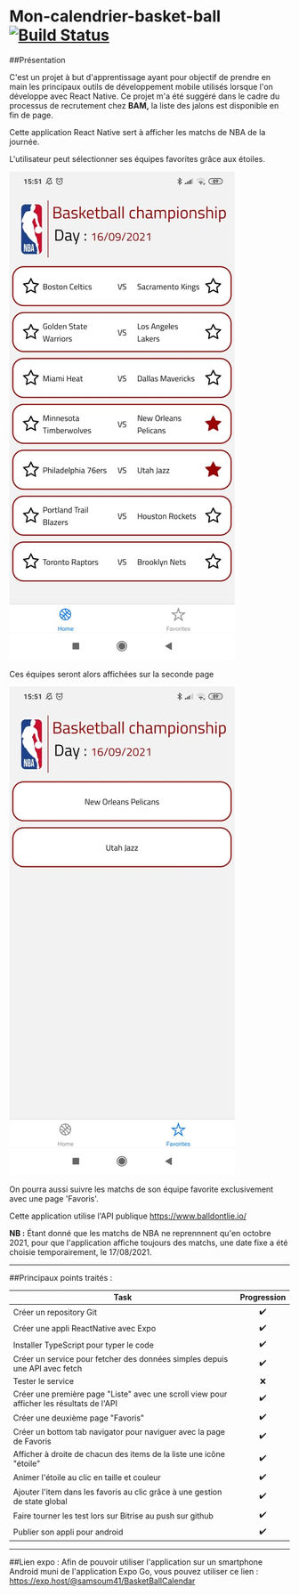 # Mon-calendrier-basket-ball  [![Build Status](https://app.bitrise.io/app/e2b86904be4881de/status.svg?token=0fgbS-8_sgFUvdhDzAJxBw&branch=master)](https://app.bitrise.io/app/e2b86904be4881de)

##Présentation

C'est un projet à but d'apprentissage ayant pour objectif de prendre en main les principaux outils de développement mobile utilisés lorsque l'on développe avec React Native. Ce projet m'a été suggéré dans le cadre du processus de recrutement chez __BAM,__ la liste des jalons est disponible en fin de page.

Cette application React Native sert à afficher les matchs de NBA de la journée. 


L'utilisateur peut sélectionner ses équipes favorites grâce aux étoiles.

![premier ecran](assets/homescreen.jpg?raw=true "HomeScreen")

Ces équipes seront alors affichées sur la seconde page

![premier ecran](assets/favorites.jpg?raw=true "Favorites")

On pourra aussi suivre les matchs de son équipe favorite exclusivement avec une page 'Favoris'.

Cette application utilise l'API publique https://www.balldontlie.io/



__NB :__ Étant donné que les matchs de NBA ne reprennnent qu'en octobre 2021, pour que l'application affiche toujours des matchs,  une date fixe a été choisie temporairement, le 17/08/2021.

___

##Principaux points traités : 

| Task                        | Progression      |
| ----------------------------|:----------------:|
| Créer un repository Git                                                                       |:heavy_check_mark:|
| Créer une appli ReactNative avec Expo                                                         |:heavy_check_mark:|
| Installer TypeScript pour typer le code                                                       |:heavy_check_mark:|
| Créer un service pour fetcher des données simples depuis une API avec fetch                   |:heavy_check_mark:|
| Tester le service                                                                             |:x:|
| Créer une première page "Liste" avec une scroll view pour afficher les résultats de l'API     |:heavy_check_mark:|
| Créer une deuxième page "Favoris"                                                             |:heavy_check_mark:|
| Créer un bottom tab navigator pour naviguer avec la page de Favoris                           |:heavy_check_mark:|
| Afficher à droite de chacun des items de la liste une icône "étoile"                          |:heavy_check_mark:|
| Animer l'étoile au clic en taille et couleur                                                  |:heavy_check_mark:|
| Ajouter l'item dans les favoris au clic grâce à une gestion de state global                   |:heavy_check_mark:|
| Faire tourner les test lors sur Bitrise au push sur github                                    |:heavy_check_mark:|
| Publier son appli pour android                                                                |:heavy_check_mark:|

___
##Lien expo :
Afin de pouvoir utiliser l'application sur un smartphone Android muni de l'application Expo Go, vous pouvez utiliser ce lien : https://exp.host/@samsoum41/BasketBallCalendar